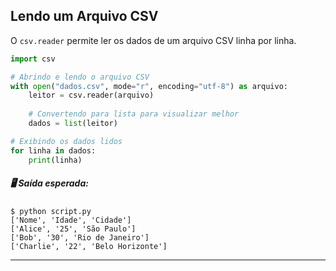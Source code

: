 ## **Lendo um Arquivo CSV**
O `csv.reader` permite ler os dados de um arquivo CSV linha por linha.

```python
import csv

# Abrindo e lendo o arquivo CSV
with open("dados.csv", mode="r", encoding="utf-8") as arquivo:
    leitor = csv.reader(arquivo)
    
    # Convertendo para lista para visualizar melhor
    dados = list(leitor)

# Exibindo os dados lidos
for linha in dados:
    print(linha)

```
##### 🖥️ Saída esperada:

```console
$ python script.py
['Nome', 'Idade', 'Cidade']
['Alice', '25', 'São Paulo']
['Bob', '30', 'Rio de Janeiro']
['Charlie', '22', 'Belo Horizonte']
```

---